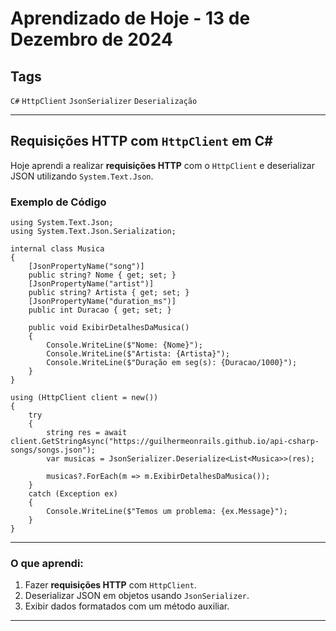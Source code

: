 # Aprendizado de Hoje - 13 de Dezembro de 2024

## Tags
`C#` `HttpClient` `JsonSerializer` `Deserialização`

---

## Requisições HTTP com `HttpClient` em C#

Hoje aprendi a realizar **requisições HTTP** com o `HttpClient` e deserializar JSON utilizando `System.Text.Json`.

### Exemplo de Código

```
using System.Text.Json;
using System.Text.Json.Serialization;

internal class Musica
{
    [JsonPropertyName("song")]
    public string? Nome { get; set; }
    [JsonPropertyName("artist")]
    public string? Artista { get; set; }
    [JsonPropertyName("duration_ms")]
    public int Duracao { get; set; }

    public void ExibirDetalhesDaMusica()
    {
        Console.WriteLine($"Nome: {Nome}");
        Console.WriteLine($"Artista: {Artista}");
        Console.WriteLine($"Duração em seg(s): {Duracao/1000}");
    }
}

using (HttpClient client = new())
{
    try
    {
        string res = await client.GetStringAsync("https://guilhermeonrails.github.io/api-csharp-songs/songs.json");
        var musicas = JsonSerializer.Deserialize<List<Musica>>(res);

        musicas?.ForEach(m => m.ExibirDetalhesDaMusica());
    }
    catch (Exception ex)
    {
        Console.WriteLine($"Temos um problema: {ex.Message}");
    }
}
```

---

### **O que aprendi:**
1. Fazer **requisições HTTP** com `HttpClient`.
2. Deserializar JSON em objetos usando `JsonSerializer`.
3. Exibir dados formatados com um método auxiliar.

---
